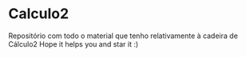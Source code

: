 # Calculo2
Repositório com todo o material que tenho relativamente à cadeira de Cálculo2
Hope it helps you and star it :)
